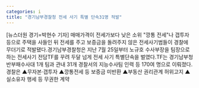 ```yaml
---
categories: i
title: "경기남부경찰청 전세 사기 특별 단속31명 적발"
---
```

[뉴스더원 경기=박현수 기자] 매매가격이 전세가보다 낮은 소위 "깡통 전세"나 갭투자 등으로 주택을 사들인 뒤 전세를 주고 보증금을 돌려주지 않은 전세사기범들이 경찰에 무더기로 적발됐다.경기남부경찰청은 지난 7월 25일부터 노규호 수사부장을 팀장으로 하는 전세사기 전담TF를 꾸려 두달 넘게 전세 사기 특별단속을 벌였다.TF는 경기남부청 반부패수사대 1개 팀과 관내 31개 경찰서의 지능수사팀 인력 등 170여 명으로 이뤄졌다.경찰은 ▲무자본·갭투자 ▲깡통전세 등 보증금 미반환 ▲부동산 권리관계 허위고지 ▲실소유자 행세 등 무권한 계약